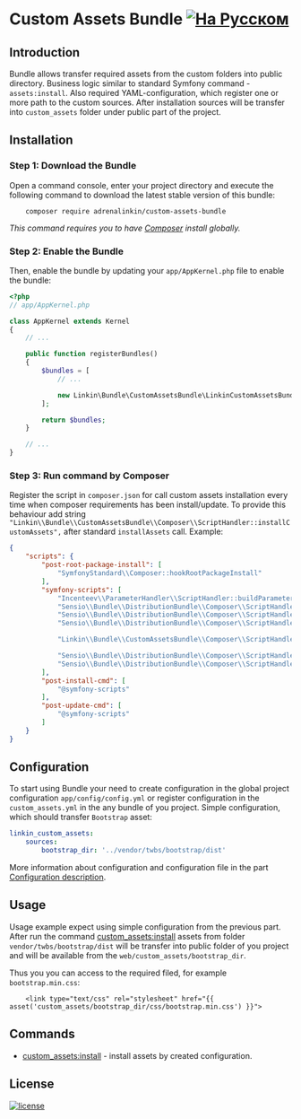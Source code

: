 Custom Assets Bundle [![На Русском](https://img.shields.io/badge/Перейти_на-Русский-green.svg?style=flat-square)](./README.RU.md)
====================

Introduction
------------

Bundle allows transfer required assets from the custom folders into public directory. Business logic similar to
standard Symfony command - `assets:install`. Also required YAML-configuration, which register one or more path
to the custom sources. After installation sources will be transfer into `custom_assets` folder under public part
of the project.

Installation
------------

### Step 1: Download the Bundle

Open a command console, enter your project directory and execute the following command to download the latest stable
version of this bundle:
```text
    composer require adrenalinkin/custom-assets-bundle
```
*This command requires you to have [Composer](https://getcomposer.org) install globally.*

### Step 2: Enable the Bundle

Then, enable the bundle by updating your `app/AppKernel.php` file to enable the bundle:

```php
<?php
// app/AppKernel.php

class AppKernel extends Kernel
{
    // ...

    public function registerBundles()
    {
        $bundles = [
            // ...

            new Linkin\Bundle\CustomAssetsBundle\LinkinCustomAssetsBundle(),
        ];

        return $bundles;
    }

    // ...
}
```

### Step 3: Run command by Composer

Register the script in `composer.json` for call custom assets installation every time  when composer requirements
has been install/update. To provide this behaviour add string
`"Linkin\\Bundle\\CustomAssetsBundle\\Composer\\ScriptHandler::installCustomAssets",`
after standard `installAssets` call. Example:

```json
{
    "scripts": {
        "post-root-package-install": [
            "SymfonyStandard\\Composer::hookRootPackageInstall"
        ],
        "symfony-scripts": [
            "Incenteev\\ParameterHandler\\ScriptHandler::buildParameters",
            "Sensio\\Bundle\\DistributionBundle\\Composer\\ScriptHandler::buildBootstrap",
            "Sensio\\Bundle\\DistributionBundle\\Composer\\ScriptHandler::clearCache",
            "Sensio\\Bundle\\DistributionBundle\\Composer\\ScriptHandler::installAssets",

            "Linkin\\Bundle\\CustomAssetsBundle\\Composer\\ScriptHandler::installCustomAssets",

            "Sensio\\Bundle\\DistributionBundle\\Composer\\ScriptHandler::installRequirementsFile",
            "Sensio\\Bundle\\DistributionBundle\\Composer\\ScriptHandler::prepareDeploymentTarget"
        ],
        "post-install-cmd": [
            "@symfony-scripts"
        ],
        "post-update-cmd": [
            "@symfony-scripts"
        ]
    }
}
```

Configuration
-------------

To start using Bundle your need to create configuration in the global project configuration `app/config/config.yml`
or register configuration in the `custom_assets.yml` in the any bundle of you project.
Simple configuration, which should transfer `Bootstrap` asset:

```yaml
linkin_custom_assets:
    sources:
        bootstrap_dir: '../vendor/twbs/bootstrap/dist'
```

More information about configuration and configuration file in the part
[Configuration description](Resources/doc/en/config_description.md).

Usage
-----

Usage example expect using simple configuration from the previous part.
After run the command [custom_assets:install](Resources/doc/en/command_install.md) assets from folder
`vendor/twbs/bootstrap/dist` will be transfer into public folder of you project and will be available from the
`web/custom_assets/bootstrap_dir`.

Thus you you can access to the required filed, for example `bootstrap.min.css`:

```twig
    <link type="text/css" rel="stylesheet" href="{{ asset('custom_assets/bootstrap_dir/css/bootstrap.min.css') }}">
```

Commands
--------

 * [custom_assets:install](Resources/doc/en/command_install.md) - install assets by created configuration.

License
-------

[![license](https://img.shields.io/badge/License-MIT-green.svg?style=flat-square)](./LICENSE)
